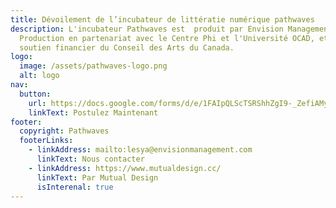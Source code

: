 ```yaml
---
title: Dévoilement de l’incubateur de littératie numérique pathwaves
description: L'incubateur Pathwaves est  produit par Envision Management &
  Production en partenariat avec le Centre Phi et l'Université OCAD, et avec le
  soutien financier du Conseil des Arts du Canada.
logo:
  image: /assets/pathwaves-logo.png
  alt: logo
nav:
  button:
    url: https://docs.google.com/forms/d/e/1FAIpQLScTSRShhZgI9-_ZefiAMy1MlNWb-tvQyjkYAKSh7JiCPNdf6g/viewform
    linkText: Postulez Maintenant
footer:
  copyright: Pathwaves
  footerLinks:
    - linkAddress: mailto:lesya@envisionmanagement.com
      linkText: Nous contacter
    - linkAddress: https://www.mutualdesign.cc/
      linkText: Par Mutual Design
      isInterenal: true
---
```

